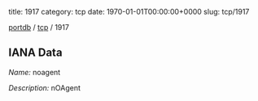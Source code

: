 title: 1917
category: tcp
date: 1970-01-01T00:00:00+0000
slug: tcp/1917

[portdb](/) / [tcp](/category/tcp.html) / 1917


## IANA Data

_Name:_ noagent

_Description:_ nOAgent

